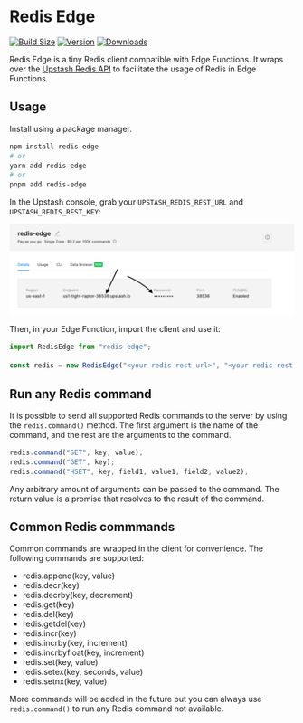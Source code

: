 # Redis Edge

[![Build Size](https://img.shields.io/bundlephobia/minzip/redis-edge?label=bundle%20size&style=flat&colorA=000000&colorB=000000)](https://bundlephobia.com/result?p=redis-edge)
[![Version](https://img.shields.io/npm/v/redis-edge?style=flat&colorA=000000&colorB=000000)](https://www.npmjs.com/package/redis-edge)
[![Downloads](https://img.shields.io/npm/dt/redis-edge.svg?style=flat&colorA=000000&colorB=000000)](https://www.npmjs.com/package/redis-edge)

Redis Edge is a tiny Redis client compatible with Edge Functions. It wraps over the [Upstash Redis API](https://docs.upstash.com/redis/features/restapi) to facilitate the usage of Redis in Edge Functions.

## Usage

Install using a package manager.

```bash
npm install redis-edge
# or
yarn add redis-edge
# or
pnpm add redis-edge
```

In the Upstash console, grab your `UPSTASH_REDIS_REST_URL` and `UPSTASH_REDIS_REST_KEY`:

![Upstash Redis REST API](https://github.com/GuiBibeau/redis-edge/blob/main/assets/upstash.png)

Then, in your Edge Function, import the client and use it:

```js
import RedisEdge from "redis-edge";

const redis = new RedisEdge("<your redis rest url>", "<your redis rest key>");
```

## Run any Redis command

It is possible to send all supported Redis commands to the server by using the `redis.command()` method. The first argument is the name of the command, and the rest are the arguments to the command.

```js
redis.command("SET", key, value);
redis.command("GET", key);
redis.command("HSET", key, field1, value1, field2, value2);
```

Any arbitrary amount of arguments can be passed to the command. The return value is a promise that resolves to the result of the command.

## Common Redis commmands

Common commands are wrapped in the client for convenience. The following commands are supported:

- redis.append(key, value)
- redis.decr(key)
- redis.decrby(key, decrement)
- redis.get(key)
- redis.del(key)
- redis.getdel(key)
- redis.incr(key)
- redis.incrby(key, increment)
- redis.incrbyfloat(key, increment)
- redis.set(key, value)
- redis.setex(key, seconds, value)
- redis.setnx(key, value)

More commands will be added in the future but you can always use `redis.command()` to run any Redis command not available.
